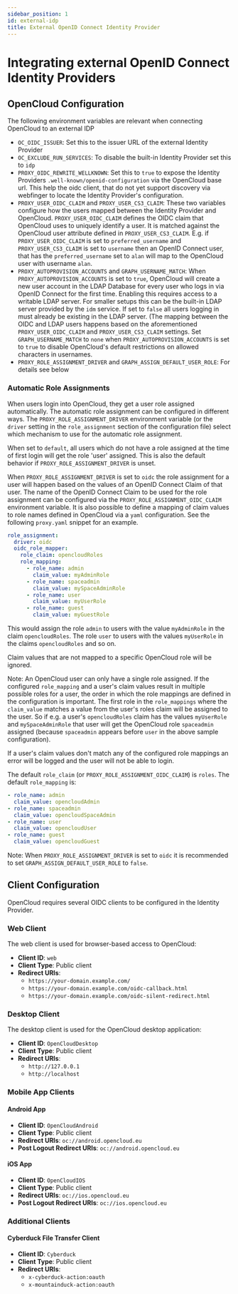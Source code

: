 ```yaml
---
sidebar_position: 1
id: external-idp
title: External OpenID Connect Identity Provider
---
```


# Integrating external OpenID Connect Identity Providers

## OpenCloud Configuration

The following environment variables are relevant when connecting OpenCloud to an external IDP

- `OC_OIDC_ISSUER`: Set this to the issuer URL of the external Identity Provider
- `OC_EXCLUDE_RUN_SERVICES`: To disable the built-in Identity Provider set this to `idp`
- `PROXY_OIDC_REWRITE_WELLKNOWN`: Set this to `true` to expose the Identity
  Providers `.well-known/openid-configuration` via the OpenCloud base url. This
  help the oidc client, that do not yet support discovery via webfinger to
  locate the Identity Provider's configuration.
- `PROXY_USER_OIDC_CLAIM` and `PROXY_USER_CS3_CLAIM`: These two variables
  configure how the users mapped between the Identity Provider and OpenCloud.
  `PROXY_USER_OIDC_CLAIM` defines the OIDC claim that OpenCloud uses to
  uniquely identify a user. It is matched against the OpenCloud user attribute
  defined in `PROXY_USER_CS3_CLAIM`. E.g. if `PROXY_USER_OIDC_CLAIM` is set to
  `preferred_username` and `PROXY_USER_CS3_CLAIM` is set to `username` then an
  OpenID Connect user, that has the `preferred_username` set to `alan` will map
  to the OpenCloud user with username `alan`.
- `PROXY_AUTOPROVISION_ACCOUNTS` and `GRAPH_USERNAME_MATCH`: When
  `PROXY_AUTOPROVISION_ACCOUNTS` is set to `true`, OpenCloud will create a new
  user account in the LDAP Database for every user who logs in via OpenID
  Connect for the first time. Enabling this requires access to a writable LDAP
  server. For smaller setups this can be the built-in LDAP server provided by
  the `idm` service. If set to `false` all users logging in must already be
  existing in the LDAP server. (The mapping between the OIDC and LDAP users
  happens based on the aforementioned `PROXY_USER_OIDC_CLAIM` and
  `PROXY_USER_CS3_CLAIM` settings. Set `GRAPH_USERNAME_MATCH` to `none` when
  `PROXY_AUTOPROVISION_ACCOUNTS` is set to `true` to disable OpenCloud's
  default restrictions on allowed characters in usernames.
- `PROXY_ROLE_ASSIGNMENT_DRIVER` and `GRAPH_ASSIGN_DEFAULT_USER_ROLE`: For
  details see below

### Automatic Role Assignments

When users login into OpenCloud, they get a user role assigned
automatically. The automatic role assignment can be configured in different
ways. The `PROXY_ROLE_ASSIGNMENT_DRIVER` environment variable (or the `driver`
setting in the `role_assignment` section of the configuration file) select which
mechanism to use for the automatic role assignment.

When set to `default`, all users which do not have a role assigned at the time
of first login will get the role 'user' assigned. This is also the
default behavior if `PROXY_ROLE_ASSIGNMENT_DRIVER` is unset.

When `PROXY_ROLE_ASSIGNMENT_DRIVER` is set to `oidc` the role assignment for a
user will happen based on the values of an OpenID Connect Claim of that user.
The name of the OpenID Connect Claim to be used for the role assignment can be
configured via the `PROXY_ROLE_ASSIGNMENT_OIDC_CLAIM` environment variable. It
is also possible to define a mapping of claim values to role names defined in
OpenCloud via a `yaml` configuration. See the following `proxy.yaml` snippet
for an example.

```yaml
role_assignment:
  driver: oidc
  oidc_role_mapper:
    role_claim: opencloudRoles
    role_mapping:
      - role_name: admin
        claim_value: myAdminRole
      - role_name: spaceadmin
        claim_value: mySpaceAdminRole
      - role_name: user
        claim_value: myUserRole
      - role_name: guest
        claim_value: myGuestRole
```

This would assign the role `admin` to users with the value `myAdminRole` in the claim `opencloudRoles`.
The role `user` to users with the values `myUserRole` in the claims `opencloudRoles` and so on.

Claim values that are not mapped to a specific OpenCloud role will be ignored.

Note: An OpenCloud user can only have a single role assigned. If the configured
`role_mapping` and a user's claim values result in multiple possible roles for a user, the order in
which the role mappings are defined in the configuration is important. The first role in the
`role_mappings` where the `claim_value` matches a value from the user's roles claim will be assigned
to the user. So if e.g. a user's `opencloudRoles` claim has the values `myUserRole` and
`mySpaceAdminRole` that user will get the OpenCloud role `spaceadmin` assigned (because `spaceadmin`
appears before `user` in the above sample configuration).

If a user's claim values don't match any of the configured role mappings an error will be logged and
the user will not be able to login.

The default `role_claim` (or `PROXY_ROLE_ASSIGNMENT_OIDC_CLAIM`) is `roles`. The default `role_mapping` is:

```yaml
- role_name: admin
  claim_value: opencloudAdmin
- role_name: spaceadmin
  claim_value: opencloudSpaceAdmin
- role_name: user
  claim_value: opencloudUser
- role_name: guest
  claim_value: opencloudGuest
```

Note: When `PROXY_ROLE_ASSIGNMENT_DRIVER` is set to `oidc` it is recommended to set `GRAPH_ASSIGN_DEFAULT_USER_ROLE` to `false`.

## Client Configuration

OpenCloud requires several OIDC clients to be configured in the Identity Provider.

### Web Client

The web client is used for browser-based access to OpenCloud:

- **Client ID**: `web`
- **Client Type**: Public client
- **Redirect URIs**:
  - `https://your-domain.example.com/`
  - `https://your-domain.example.com/oidc-callback.html`
  - `https://your-domain.example.com/oidc-silent-redirect.html`

### Desktop Client

The desktop client is used for the OpenCloud desktop application:

- **Client ID**: `OpenCloudDesktop`
- **Client Type**: Public client
- **Redirect URIs**:
  - `http://127.0.0.1`
  - `http://localhost`

### Mobile App Clients

#### Android App

- **Client ID**: `OpenCloudAndroid`
- **Client Type**: Public client
- **Redirect URIs**: `oc://android.opencloud.eu`
- **Post Logout Redirect URIs**: `oc://android.opencloud.eu`

#### iOS App

- **Client ID**: `OpenCloudIOS`
- **Client Type**: Public client
- **Redirect URIs**: `oc://ios.opencloud.eu`
- **Post Logout Redirect URIs**: `oc://ios.opencloud.eu`

### Additional Clients

#### Cyberduck File Transfer Client

- **Client ID**: `Cyberduck`
- **Client Type**: Public client
- **Redirect URIs**:
  - `x-cyberduck-action:oauth`
  - `x-mountainduck-action:oauth`
